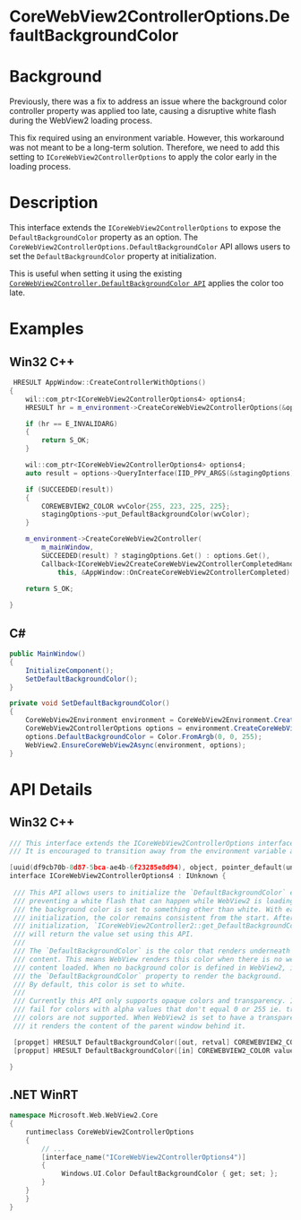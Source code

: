 CoreWebView2ControllerOptions.DefaultBackgroundColor
===
# Background

Previously, there was a fix to address an issue where the background color controller property
was applied too late, causing a disruptive white flash during the WebView2 loading process.

This fix required using an environment variable. However, this workaround was not meant to be 
a long-term solution. Therefore, we need to add this setting to `ICoreWebView2ControllerOptions` 
to apply the color early in the loading process.

# Description

This interface extends the `ICoreWebView2ControllerOptions` to expose the `DefaultBackgroundColor` 
property as an option.
The `CoreWebView2ControllerOptions.DefaultBackgroundColor` API  allows users to set the 
`DefaultBackgroundColor` property at initialization.

This is useful when setting it using the existing [`CoreWebView2Controller.DefaultBackgroundColor API`](https://learn.microsoft.com/en-us/dotnet/api/microsoft.web.webview2.core.corewebview2controller.defaultbackgroundcolor?view=webview2-dotnet-1.0.2792.45)
applies the color too late.



# Examples

## Win32 C++
```cpp
 HRESULT AppWindow::CreateControllerWithOptions()
{
    wil::com_ptr<ICoreWebView2ControllerOptions4> options4;
    HRESULT hr = m_environment->CreateCoreWebView2ControllerOptions(&options);

    if (hr == E_INVALIDARG)
    {
        return S_OK;
    }

    wil::com_ptr<ICoreWebView2ControllerOptions4> options4;
    auto result = options->QueryInterface(IID_PPV_ARGS(&stagingOptions));

    if (SUCCEEDED(result))
    {
        COREWEBVIEW2_COLOR wvColor{255, 223, 225, 225};
        stagingOptions->put_DefaultBackgroundColor(wvColor);
    }

    m_environment->CreateCoreWebView2Controller(
        m_mainWindow,
        SUCCEEDED(result) ? stagingOptions.Get() : options.Get(),
        Callback<ICoreWebView2CreateCoreWebView2ControllerCompletedHandler>(
            this, &AppWindow::OnCreateCoreWebView2ControllerCompleted).Get());
    
    return S_OK;

}
```



## C#
```c#
public MainWindow()
{
    InitializeComponent();
    SetDefaultBackgroundColor();
}

private void SetDefaultBackgroundColor()
{
    CoreWebView2Environment environment = CoreWebView2Environment.CreateAsync();
    CoreWebView2ControllerOptions options = environment.CreateCoreWebView2ControllerOptions();
    options.DefaultBackgroundColor = Color.FromArgb(0, 0, 255);
    WebView2.EnsureCoreWebView2Async(environment, options);  
}

```



# API Details

## Win32 C++
 ```cpp
/// This interface extends the ICoreWebView2ControllerOptions interface to expose the DefaultBackgroundColor property.
/// It is encouraged to transition away from the environment variable and use this API solution to apply the property.

[uuid(df9cb70b-8d87-5bca-ae4b-6f23285e8d94), object, pointer_default(unique)]
interface ICoreWebView2ControllerOptions4 : IUnknown {
  
  /// This API allows users to initialize the `DefaultBackgroundColor` early,
  /// preventing a white flash that can happen while WebView2 is loading when
  /// the background color is set to something other than white. With early
  /// initialization, the color remains consistent from the start. After
  /// initialization, `ICoreWebView2Controller2::get_DefaultBackgroundColor`
  /// will return the value set using this API. 
  ///
  /// The `DefaultBackgroundColor` is the color that renders underneath all web
  /// content. This means WebView renders this color when there is no web 
  /// content loaded. When no background color is defined in WebView2, it uses
  /// the `DefaultBackgroundColor` property to render the background.
  /// By default, this color is set to white.
  ///
  /// Currently this API only supports opaque colors and transparency. It will
  /// fail for colors with alpha values that don't equal 0 or 255 ie. translucent
  /// colors are not supported. When WebView2 is set to have a transparent background, 
  /// it renders the content of the parent window behind it.

  [propget] HRESULT DefaultBackgroundColor([out, retval] COREWEBVIEW2_COLOR* value);
  [propput] HRESULT DefaultBackgroundColor([in] COREWEBVIEW2_COLOR value);

}
```



## .NET WinRT

```cpp
namespace Microsoft.Web.WebView2.Core
{
    runtimeclass CoreWebView2ControllerOptions
    { 
        // ...
        [interface_name("ICoreWebView2ControllerOptions4")]
        {
             Windows.UI.Color DefaultBackgroundColor { get; set; };
        }
    }
    }
}

```
